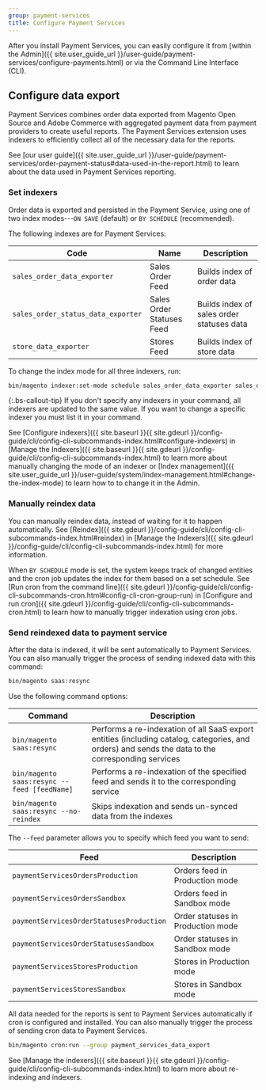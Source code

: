```yaml
---
group: payment-services
title: Configure Payment Services
---
```


After you install Payment Services, you can easily configure it from [within the Admin]({{ site.user_guide_url }}/user-guide/payment-services/configure-payments.html) or via the Command Line Interface (CLI).

## Configure data export

Payment Services combines order data exported from Magento Open Source and Adobe Commerce with aggregated payment data from payment providers to create useful reports. The Payment Services extension uses indexers to efficiently collect all of the necessary data for the reports.

See [our user guide]({{ site.user_guide_url }}/user-guide/payment-services/order-payment-status#data-used-in-the-report.html) to learn about the data used in Payment Services reporting.

### Set indexers

Order data is exported and persisted in the Payment Service, using one of two index modes---`ON SAVE` (default) or `BY SCHEDULE` (recommended).

The following indexes are for Payment Services:

|   Code    |   Name    |   Description    |
|    ---    |  ---  |  ---  |
|   `sales_order_data_exporter`    |   Sales Order Feed   |   Builds index of order data  |
|   `sales_order_status_data_exporter`    |   Sales Order Statuses Feed    |    Builds index of sales order statuses data   |
|   `store_data_exporter`    |   Stores Feed    |   Builds index of store data   |

To change the index mode for all three indexers, run:

``` bash
bin/magento indexer:set-mode schedule sales_order_data_exporter sales_order_status_data_exporter store_data_exporter
```

{:.bs-callout-tip}
If you don't specify any indexers in your command, all indexers are updated to the same value. If you want to change a specific indexer you must list it in your command.

See [Configure indexers]({{ site.baseurl }}{{ site.gdeurl }}/config-guide/cli/config-cli-subcommands-index.html#configure-indexers) in [Manage the Indexers]({{ site.baseurl }}{{ site.gdeurl }}/config-guide/cli/config-cli-subcommands-index.html) to learn more about manually changing the mode of an indexer or [Index management]({{ site.user_guide_url }}/user-guide/system/index-management.html#change-the-index-mode) to learn how to to change it in the Admin.

### Manually reindex data

You can manually reindex data, instead of waiting for it to happen automatically. See [Reindex]({{ site.gdeurl }}/config-guide/cli/config-cli-subcommands-index.html#reindex) in [Manage the Indexers]({{ site.gdeurl }}/config-guide/cli/config-cli-subcommands-index.html) for more information.

When `BY SCHEDULE` mode is set, the system keeps track of changed entities and the cron job updates the index for them based on a set schedule. See [Run cron from the command line]({{ site.gdeurl }}/config-guide/cli/config-cli-subcommands-cron.html#config-cli-cron-group-run) in [Configure and run cron]({{ site.gdeurl }}/config-guide/cli/config-cli-subcommands-cron.html) to learn how to manually trigger indexation using cron jobs.

### Send reindexed data to payment service

After the data is indexed, it will be sent automatically to Payment Services. You can also manually trigger the process of sending indexed data with this command:

``` bash
bin/magento saas:resync
```

Use the following command options:

|   Command    |   Description    |
|  ---  |  ---  |
|   `bin/magento saas:resync`    |    Performs a re-indexation of all SaaS export entities (including catalog, categories, and orders) and sends the data to the corresponding services   |
|   `bin/magento saas:resync --feed [feedName]`    |   Performs a re-indexation of the specified feed and sends it to the corresponding service   |
|   `bin/magento saas:resync --no-reindex`    |    Skips indexation and sends un-synced data from the indexes  |

The `--feed` parameter allows you to specify which feed you want to send:

|   Feed    |   Description    |
|  ---  |  ---  |
|    `paymentServicesOrdersProduction`   |   Orders feed in Production mode    |
|    `paymentServicesOrdersSandbox`    |   Orders feed in Sandbox mode    |
|    `paymentServicesOrderStatusesProduction`   |   Order statuses in Production mode    |
|    `paymentServicesOrderStatusesSandbox`   |   Order statuses in Sandbox mode    |
|    `paymentServicesStoresProduction`   |    Stores in Production mode   |
|    `paymentServicesStoresSandbox`  |   Stores in Sandbox mode    |

All data needed for the reports is sent to Payment Services automatically if cron is configured and installed. You can also manually trigger the process of sending cron data to Payment Services.

``` bash
bin/magento cron:run --group payment_services_data_export
```

See [Manage the indexers]({{ site.baseurl }}{{ site.gdeurl }}/config-guide/cli/config-cli-subcommands-index.html) to learn more about re-indexing and indexers.
